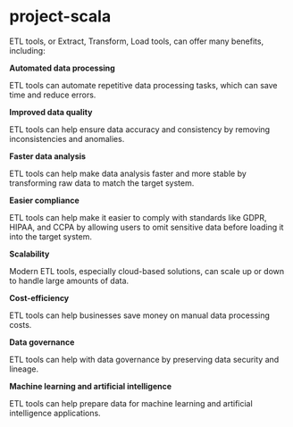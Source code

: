 # project-scala

ETL tools, or Extract, Transform, Load tools, can offer many benefits, including: 

**Automated data processing**

ETL tools can automate repetitive data processing tasks, which can save time and reduce errors. 

**Improved data quality**

ETL tools can help ensure data accuracy and consistency by removing inconsistencies and anomalies. 

**Faster data analysis**

ETL tools can help make data analysis faster and more stable by transforming raw data to match the target system. 

**Easier compliance**

ETL tools can help make it easier to comply with standards like GDPR, HIPAA, and CCPA by allowing users to omit sensitive data before loading it into the target system. 

**Scalability**

Modern ETL tools, especially cloud-based solutions, can scale up or down to handle large amounts of data. 

**Cost-efficiency**

ETL tools can help businesses save money on manual data processing costs. 

**Data governance**

ETL tools can help with data governance by preserving data security and lineage. 

**Machine learning and artificial intelligence**

ETL tools can help prepare data for machine learning and artificial intelligence applications.
